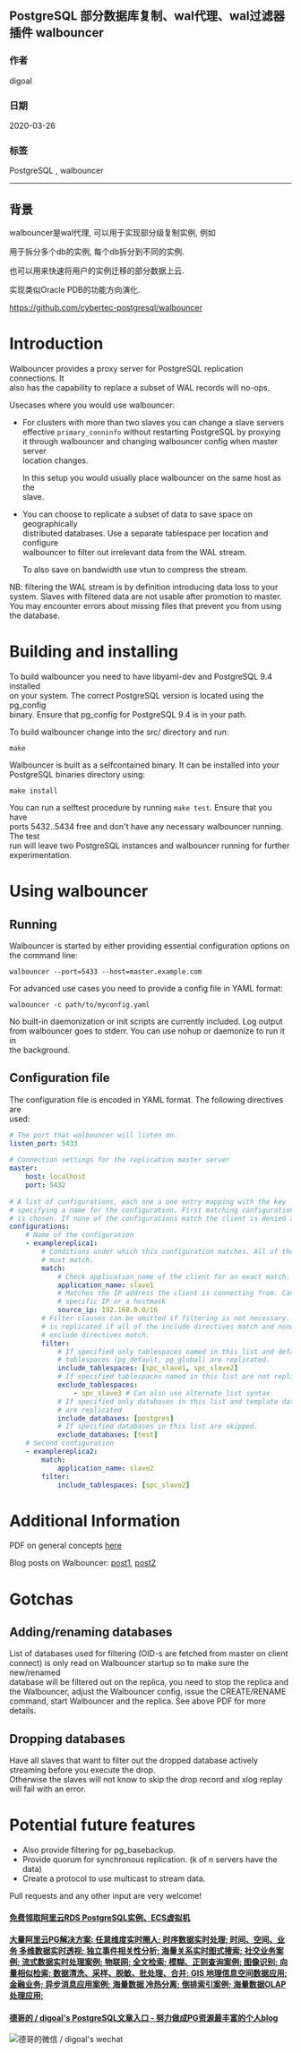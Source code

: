 ## PostgreSQL 部分数据库复制、wal代理、wal过滤器 插件 walbouncer   
                                            
### 作者                                             
digoal                                            
                                            
### 日期                                                                        
2020-03-26                                             
                                            
### 标签                                                                              
PostgreSQL , walbouncer          
                                            
----                                             
                                            
## 背景        
walbouncer是wal代理, 可以用于实现部分级复制实例, 例如  
  
用于拆分多个db的实例, 每个db拆分到不同的实例.   
  
也可以用来快速将用户的实例迁移的部分数据上云.   
  
实现类似Oracle PDB的功能方向演化.     
  
https://github.com/cybertec-postgresql/walbouncer  
  
Introduction  
============  
  
Walbouncer provides a proxy server for PostgreSQL replication connections. It  
also has the capability to replace a subset of WAL records will no-ops.  
  
Usecases where you would use walbouncer:  
      
- For clusters with more than two slaves you can change a slave servers  
  effective `primary_conninfo` without restarting PostgreSQL by proxying  
  it through walbouncer and changing walbouncer config when master server  
  location changes.  
    
  In this setup you would usually place walbouncer on the same host as the  
  slave.  
  
- You can choose to replicate a subset of data to save space on geographically  
  distributed databases. Use a separate tablespace per location and configure  
  walbouncer to filter out irrelevant data from the WAL stream.  
    
  To also save on bandwidth use vtun to compress the stream.  
  
NB: filtering the WAL stream is by definition introducing data loss to your  
system. Slaves with filtered data are not usable after promotion to master.  
You may encounter errors about missing files that prevent you from using  
the database.  
  
Building and installing  
=======================  
  
To build walbouncer you need to have libyaml-dev and PostgreSQL 9.4 installed  
on your system. The correct PostgreSQL version is located using the pg_config  
binary. Ensure that pg_config for PostgreSQL 9.4 is in your path.  
  
To build walbouncer change into the src/ directory and run:  
  
    make  
  
Walbouncer is built as a selfcontained binary. It can be installed into your  
PostgreSQL binaries directory using:  
  
    make install  
  
You can run a selftest procedure by running `make test`. Ensure that you have  
ports 5432..5434 free and don't have any necessary walbouncer running. The test  
run will leave two PostgreSQL instances and walbouncer running for further  
experimentation.  
  
Using walbouncer  
================  
  
Running  
-------  
  
Walbouncer is started by either providing essential configuration options on  
the command line:  
  
    walbouncer --port=5433 --host=master.example.com  
  
For advanced use cases you need to provide a config file in YAML format:  
  
    walbouncer -c path/to/myconfig.yaml  
  
No built-in daemonization or init scripts are currently included. Log output  
from walbouncer goes to stderr. You can use nohup or daemonize to run it in  
the background.  
  
Configuration file  
------------------  
  
The configuration file is encoded in YAML format. The following directives are  
used:  
  
```yaml      
# The port that walbouncer will listen on.  
listen_port: 5433  
  
# Connection settings for the replication master server  
master:  
    host: localhost  
    port: 5432  
  
# A list of configurations, each one a one entry mapping with the key  
# specifying a name for the configuration. First matching configuration  
# is chosen. If none of the configurations match the client is denied access.  
configurations:  
    # Name of the configuration  
    - examplereplica1:  
        # Conditions under which this configuration matches. All of the entries  
        # must match.  
        match:  
            # Check application_name of the client for an exact match.  
            application_name: slave1  
            # Matches the IP address the client is connecting from. Can be a  
            # specific IP or a hostmask  
            source_ip: 192.168.0.0/16  
        # Filter clauses can be omitted if filtering is not necessary. A record  
        # is replicated if all of the include directives match and none of the  
        # exclude directives match.  
        filter:  
            # If specified only tablespaces named in this list and default  
            # tablespaces (pg_default, pg_global) are replicated.  
            include_tablespaces: [spc_slave1, spc_slave2]  
            # If specified tablespaces named in this list are not replicated.  
            exclude_tablespaces:  
                - spc_slave3 # Can also use alternate list syntax  
            # If specified only databases in this list and template databases  
            # are replicated  
            include_databases: [postgres]  
            # If specified databases in this list are skipped.  
            exclude_databases: [test]  
    # Second configuration  
    - examplereplica2:  
        match:  
            application_name: slave2  
        filter:  
            include_tablespaces: [spc_slave2]  
```  
  
Additional Information  
======================  
  
PDF on general concepts [here](http://static.cybertec.at/wp-content/uploads/walbouncer.pdf)  
  
Blog posts on Walbouncer: [post1](http://www.cybertec.at/2014/10/walbouncer-filtering-transaction-log/), [post2](http://www.cybertec.at/2016/08/walbouncer-refreshed-a-proxy-for-selective-postgresql-physical-replication/)  
  
  
Gotchas  
=======  
  
Adding/renaming databases  
-------------------------  
  
List of databases used for filtering (OID-s are fetched from master on client connect) is only read on Walbouncer startup so to make sure the new/renamed  
database will be filtered out on the replica, you need to stop the replica and the Walbouncer, adjust the Walbouncer config, issue the CREATE/RENAME  
command, start Walbouncer and the replica. See above PDF for more details.  
  
Dropping databases  
------------------  
  
Have all slaves that want to filter out the dropped database actively streaming before you execute the drop.   
Otherwise the slaves will not know to skip the drop record and xlog replay will fail with an error.  
  
  
Potential future features  
=========================  
  
- Also provide filtering for pg_basebackup.  
- Provide quorum for synchronous replication. (k of n servers have the data)  
- Create a protocol to use multicast to stream data.  
  
Pull requests and any other input are very welcome!  
  
  
  
  
  
  
  
  
  
  
  
  
  
  
  
  
  
  
#### [免费领取阿里云RDS PostgreSQL实例、ECS虚拟机](https://www.aliyun.com/database/postgresqlactivity "57258f76c37864c6e6d23383d05714ea")
  
  
#### [大量阿里云PG解决方案: 任意维度实时圈人; 时序数据实时处理; 时间、空间、业务 多维数据实时透视; 独立事件相关性分析; 海量关系实时图式搜索; 社交业务案例; 流式数据实时处理案例; 物联网; 全文检索; 模糊、正则查询案例; 图像识别; 向量相似检索; 数据清洗、采样、脱敏、批处理、合并; GIS 地理信息空间数据应用; 金融业务; 异步消息应用案例; 海量数据 冷热分离; 倒排索引案例; 海量数据OLAP处理应用;](https://yq.aliyun.com/topic/118 "40cff096e9ed7122c512b35d8561d9c8")
  
  
#### [德哥的 / digoal's PostgreSQL文章入口 - 努力做成PG资源最丰富的个人blog](https://github.com/digoal/blog/blob/master/README.md "22709685feb7cab07d30f30387f0a9ae")
  
  
![德哥的微信 / digoal's wechat](../pic/digoal_weixin.jpg "f7ad92eeba24523fd47a6e1a0e691b59")
  
